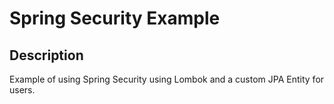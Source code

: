# Spring Security Example

## Description

Example of using Spring Security using Lombok and a custom JPA Entity for users.
